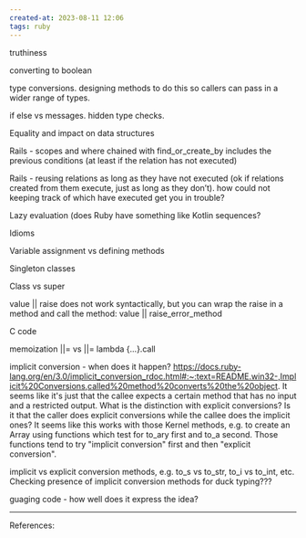 ```yaml
---
created-at: 2023-08-11 12:06
tags: ruby
---
```


truthiness

converting to boolean

type conversions. designing methods to do this so callers can pass in a wider range of types.

if else vs messages. hidden type checks.

Equality and impact on data structures

Rails - scopes and where chained with find_or_create_by includes the previous conditions (at least if the relation has not executed)

Rails - reusing relations as long as they have not executed (ok if relations created from them execute, just as long as they don’t). how could not keeping track of which have executed get you in trouble?

Lazy evaluation (does Ruby have something like Kotlin sequences?

Idioms

Variable assignment vs defining methods

Singleton classes

Class vs super

value || raise does not work syntactically, but you can wrap the raise in a method and call the method: value || raise_error_method

C code

memoization ||= vs ||= lambda {...}.call

implicit conversion - when does it happen? https://docs.ruby-lang.org/en/3.0/implicit_conversion_rdoc.html#:~:text=README.win32-,Implicit%20Conversions,called%20method%20converts%20the%20object. It seems like it's just that the callee expects a certain method that has no input and a restricted output. What is the distinction with explicit conversions? Is it that the caller does explicit conversions while the callee does the implicit ones? It seems like this works with those Kernel methods, e.g. to create an Array using functions which test for to_ary first and to_a second. Those functions tend to try "implicit conversion" first and then "explicit conversion".

implicit vs explicit conversion methods, e.g. to_s vs to_str, to_i vs to_int, etc. Checking presence of implicit conversion methods for duck typing???

guaging code - how well does it express the idea?

---
References:


